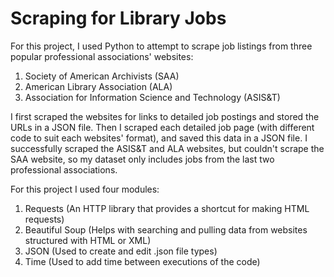 # Scraping for Library Jobs
For this project, I used Python to attempt to scrape job listings from three popular professional associations' websites:

1. Society of American Archivists (SAA)
2. American Library Association (ALA)
3. Association for Information Science and Technology (ASIS&T)  

I first scraped the websites for links to detailed job postings and stored the URLs in a JSON file. Then I scraped each detailed job page (with different code to suit each websites' format), and saved this data in a JSON file. I successfully scraped the ASIS&T and ALA websites, but couldn't scrape the SAA website, so my dataset only includes jobs from the last two professional associations.

For this project I used four modules:

1. Requests  (An HTTP library that provides a shortcut for making HTML requests)
2. Beautiful Soup  (Helps with searching and pulling data from websites structured with HTML or XML)
3. JSON  (Used to create and edit .json file types)
4. Time  (Used to add time between executions of the code)
